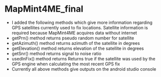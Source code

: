 # MapMint4ME_final
* I added the following methods which give more information regarding GPS satellites currently used to fix locations. Satellite information is required because MapMint4ME acquires data without internet
* getPrn()  method returns pseudo random number for satellite
* getAzimuth() method  returns azimuth of the satellite in degrees 
* getElevation() method returns  elevation of the satellite in degrees
* getSnr() method returns signal to noise ratio
* usedInFix() method returns Returns true if the satellite was used by the GPS engine when calculating the most recent GPS fix
* Currently all above methods give outputs on the android studio console
